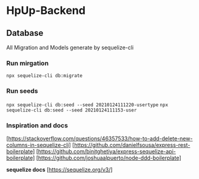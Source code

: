 # HpUp-Backend

## Database

All Migration and Models generate by sequelize-cli

### Run mirgation

`npx sequelize-cli db:migrate`

### Run seeds

`npx sequelize-cli db:seed --seed 20210124111220-usertype`
`npx sequelize-cli db:seed --seed 20210124111153-user`

### Inspiration and docs

[https://stackoverflow.com/questions/46357533/how-to-add-delete-new-columns-in-sequelize-cli]
[https://github.com/danielfsousa/express-rest-boilerplate]
[https://github.com/binitghetiya/express-sequelize-api-boilerplate]
[https://github.com/joshuaalpuerto/node-ddd-boilerplate]

**sequelize docs**
[https://sequelize.org/v3/]
